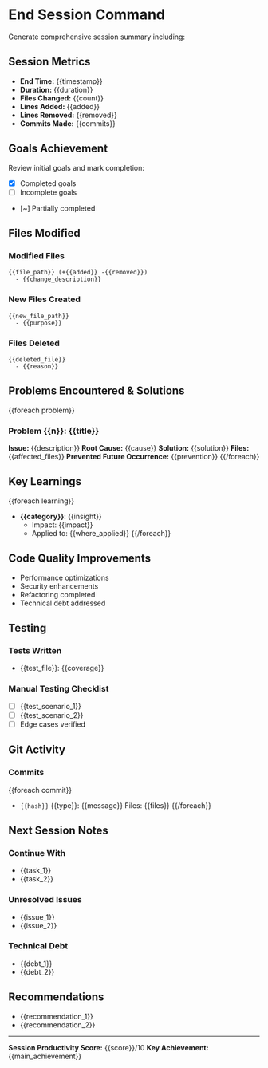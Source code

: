 # End Session Command

Generate comprehensive session summary including:

## Session Metrics
- **End Time:** {{timestamp}}
- **Duration:** {{duration}}
- **Files Changed:** {{count}}
- **Lines Added:** {{added}}
- **Lines Removed:** {{removed}}
- **Commits Made:** {{commits}}

## Goals Achievement
Review initial goals and mark completion:
- [x] Completed goals
- [ ] Incomplete goals
- [~] Partially completed

## Files Modified
### Modified Files
```
{{file_path}} (+{{added}} -{{removed}})
  - {{change_description}}
```

### New Files Created
```
{{new_file_path}}
  - {{purpose}}
```

### Files Deleted
```
{{deleted_file}}
  - {{reason}}
```

## Problems Encountered & Solutions
{{foreach problem}}
### Problem {{n}}: {{title}}
**Issue:** {{description}}
**Root Cause:** {{cause}}
**Solution:** {{solution}}
**Files:** {{affected_files}}
**Prevented Future Occurrence:** {{prevention}}
{{/foreach}}

## Key Learnings
{{foreach learning}}
- **{{category}}**: {{insight}}
  - Impact: {{impact}}
  - Applied to: {{where_applied}}
{{/foreach}}

## Code Quality Improvements
- Performance optimizations
- Security enhancements
- Refactoring completed
- Technical debt addressed

## Testing
### Tests Written
- {{test_file}}: {{coverage}}

### Manual Testing Checklist
- [ ] {{test_scenario_1}}
- [ ] {{test_scenario_2}}
- [ ] Edge cases verified

## Git Activity
### Commits
{{foreach commit}}
- `{{hash}}` {{type}}: {{message}}
  Files: {{files}}
{{/foreach}}

## Next Session Notes
### Continue With
- {{task_1}}
- {{task_2}}

### Unresolved Issues
- {{issue_1}}
- {{issue_2}}

### Technical Debt
- {{debt_1}}
- {{debt_2}}

## Recommendations
- {{recommendation_1}}
- {{recommendation_2}}

---
**Session Productivity Score:** {{score}}/10
**Key Achievement:** {{main_achievement}}